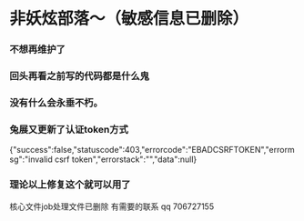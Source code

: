 # 非妖炫部落～（敏感信息已删除）
### 不想再维护了 
### 回头再看之前写的代码都是什么鬼
### 没有什么会永垂不朽。
### 兔展又更新了认证token方式
{"success":false,"statuscode":403,"errorcode":"EBADCSRFTOKEN","errormsg":"invalid csrf token","errorstack":"","data":null}
### 理论以上修复这个就可以用了

核心文件job处理文件已删除 有需要的联系
qq 706727155
